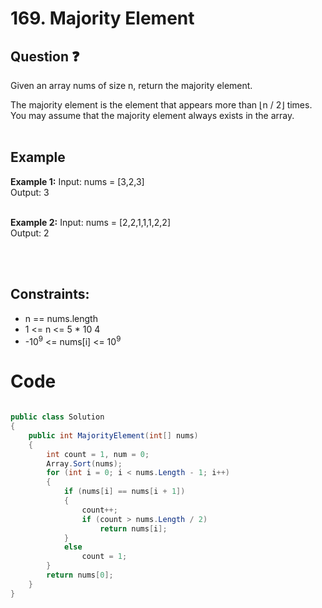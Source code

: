 # 169. Majority Element
## Question ❓ <br>
Given an array nums of size n, return the majority element.

The majority element is the element that appears more than ⌊n / 2⌋ times. You may assume that the majority element always exists in the array.
<br><br>

## Example

__Example 1:__
Input: nums = [3,2,3]      
Output: 3     
<br>

__Example 2:__  Input: nums = [2,2,1,1,1,2,2]    
Output: 2    
<br>

<br>
  
## Constraints:
- n == nums.length
- 1 <= n <= 5 * 10 <pow>4</pow>
- -10<sup>9</sup> <= nums[i] <= 10<sup>9</sup>

# Code
```C#

public class Solution
{
    public int MajorityElement(int[] nums)
    {
        int count = 1, num = 0;
        Array.Sort(nums);
        for (int i = 0; i < nums.Length - 1; i++)
        {
            if (nums[i] == nums[i + 1])
            {
                count++;
                if (count > nums.Length / 2)
                    return nums[i];
            }
            else
                count = 1;
        }
        return nums[0];
    }
}


```
